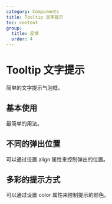 ```yaml
---
category: Components
title: Tooltip 文字提示
toc: content
group:
  title: 反馈
  order: 4
---
```


# Tooltip 文字提示

简单的文字提示气泡框。

## 基本使用

最简单的用法。

<code src="./demos/basic.tsx"></code>

## 不同的弹出位置

可以通过设置 align 属性来控制弹出的位置。

<code src="./demos/align.tsx"></code>

## 多彩的提示方式

可以通过设置 color 属性来控制提示的颜色。

<code src="./demos/color.tsx"></code>

